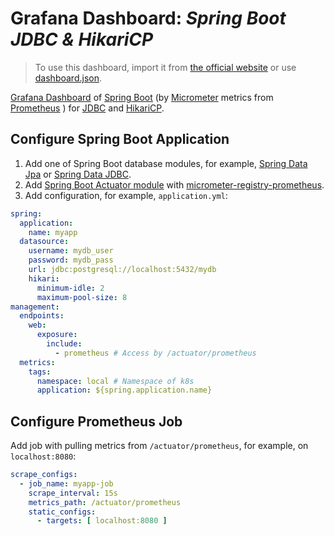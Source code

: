 # Grafana Dashboard: _Spring Boot JDBC & HikariCP_

> To use this dashboard, import it from
> [the official website](https://grafana.com/grafana/dashboards/20729-spring-boot-jdbc-hikaricp)
> or use
> [dashboard.json](dashboard.json).

[Grafana Dashboard](https://grafana.com/docs/grafana/latest/dashboards)
of
[Spring Boot](https://spring.io/projects/spring-boot)
(by
[Micrometer](https://micrometer.io)
metrics from
[Prometheus](https://prometheus.io)
) for
[JDBC](https://en.wikipedia.org/wiki/Java_Database_Connectivity)
and
[HikariCP](https://github.com/brettwooldridge/HikariCP).

## Configure Spring Boot Application

1. Add one of Spring Boot database modules, for example,
   [Spring Data Jpa](https://spring.io/projects/spring-data-jpa)
   or
   [Spring Data JDBC](https://spring.io/projects/spring-data-jdbc).
2. Add
   [Spring Boot Actuator module](https://docs.spring.io/spring-boot/docs/current/reference/html/actuator.html)
   with
   [micrometer-registry-prometheus](https://docs.spring.io/spring-boot/docs/current/reference/html/actuator.html#actuator.endpoints).
3. Add configuration, for example, `application.yml`:

```yaml
spring:
  application:
    name: myapp
  datasource:
    username: mydb_user
    password: mydb_pass
    url: jdbc:postgresql://localhost:5432/mydb
    hikari:
      minimum-idle: 2
      maximum-pool-size: 8
management:
  endpoints:
    web:
      exposure:
        include:
          - prometheus # Access by /actuator/prometheus
  metrics:
    tags:
      namespace: local # Namespace of k8s
      application: ${spring.application.name}
```

## Configure Prometheus Job

Add job with pulling metrics from `/actuator/prometheus`,
for example, on `localhost:8080`:

```yaml
scrape_configs:
  - job_name: myapp-job
    scrape_interval: 15s
    metrics_path: /actuator/prometheus
    static_configs:
      - targets: [ localhost:8080 ]
```
